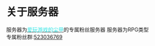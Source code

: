# **关于服务器**  
 

服务器为[<span style='color:#29e3e3;'>爱玩游戏的尘甲</span>](https://space.bilibili.com/12325142)的专属粉丝服务器
服务器为RPG类型  
专属粉丝群:[523036769](http://qm.qq.com/cgi-bin/qm/qr?_wv=1027&k=0CtvzZzU9odfMQqZhvOpZDUkl9hMy1KX&authKey=ZCUGZRSB31eOP%2FPXBSR17ogeONYCpJoRW47uRu6FrBHdnhXMUrpvrxQh6tqEED4u&noverify=0&group_code=523036769)  

